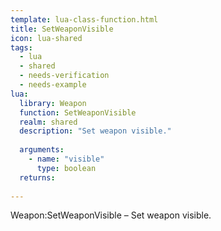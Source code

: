 ```yaml
---
template: lua-class-function.html
title: SetWeaponVisible
icon: lua-shared
tags:
  - lua
  - shared
  - needs-verification
  - needs-example
lua:
  library: Weapon
  function: SetWeaponVisible
  realm: shared
  description: "Set weapon visible."
  
  arguments:
    - name: "visible"
      type: boolean
  returns:
    
---
```


<div class="lua__search__keywords">
Weapon:SetWeaponVisible &#x2013; Set weapon visible.
</div>
